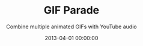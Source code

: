 ---
date:         2013-04-01 00:00:00
title:        GIF Parade
subtitle:     Combine multiple animated GIFs with YouTube audio
description:  Inspired by Garrett Miller's LoudGIF, I created GIF Parade to figure out how to display not one, but multiple animated GIFs in succession backed by audio from a YouTube track. This also served as a terrific playground to further my Javascript skills while also delving into using the Bit.ly and YouTube APIs for the first time.
website:      http://davidpots.com/gifparade
cta:          Combine some GIFs
---